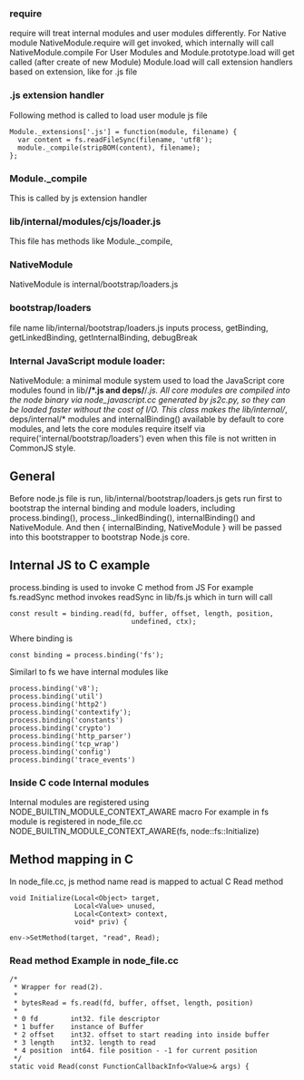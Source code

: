 ### require
require will treat internal modules and user modules differently.
For Native module NativeModule.require will get invoked, which internally will call NativeModule.compile
For User Modules and Module.prototype.load will get called (after create of new Module)
Module.load will call extension handlers based on extension, like for .js file 

### .js extension handler
Following method is called to load user module js file
```
Module._extensions['.js'] = function(module, filename) {
  var content = fs.readFileSync(filename, 'utf8');
  module._compile(stripBOM(content), filename);
};
```
### Module._compile
This is called by js extension handler 

### lib/internal/modules/cjs/loader.js
This file has methods like Module._compile,

### NativeModule
NativeModule is internal/bootstrap/loaders.js

### bootstrap/loaders
file name lib/internal/bootstrap/loaders.js
inputs process, getBinding, getLinkedBinding, getInternalBinding, debugBreak

### Internal JavaScript module loader:
NativeModule: a minimal module system used to load the JavaScript core modules found in lib/**/*.js and deps/**/*.js. All core modules are
compiled into the node binary via node_javascript.cc generated by js2c.py, so they can be loaded faster without the cost of I/O. This class makes the lib/internal/*, deps/internal/* modules and internalBinding() available by default to core modules, and lets the core modules require itself via require('internal/bootstrap/loaders') even when this file is not written in CommonJS style.

## General
Before node.js file is run, lib/internal/bootstrap/loaders.js gets run first to bootstrap the internal binding and module loaders, including process.binding(), process._linkedBinding(), internalBinding() and NativeModule. 
And then { internalBinding, NativeModule } will be passed into this bootstrapper to bootstrap Node.js core.

## Internal JS to C example 
process.binding is used to invoke C method from JS
For example fs.readSync method invokes readSync in lib/fs.js which in turn will call
```
const result = binding.read(fd, buffer, offset, length, position,
                              undefined, ctx);
```  
Where binding is 
```
const binding = process.binding('fs');
```
Similarl to fs we have internal modules like
```
process.binding('v8');
process.binding('util')
process.binding('http2')
process.binding('contextify');
process.binding('constants')
process.binding('crypto')
process.binding('http_parser')
process.binding('tcp_wrap')
process.binding('config')
process.binding('trace_events')
```

### Inside C code Internal modules
Internal modules are registered using NODE_BUILTIN_MODULE_CONTEXT_AWARE macro 
For example in fs module is registered in node_file.cc 
NODE_BUILTIN_MODULE_CONTEXT_AWARE(fs, node::fs::Initialize)

## Method mapping in C
In node_file.cc, js method name read is mapped to actual C Read method
```
void Initialize(Local<Object> target,
                Local<Value> unused,
                Local<Context> context,
                void* priv) {
                
env->SetMethod(target, "read", Read);

```

### Read method Example in node_file.cc
```
/*
 * Wrapper for read(2).
 *
 * bytesRead = fs.read(fd, buffer, offset, length, position)
 *
 * 0 fd        int32. file descriptor
 * 1 buffer    instance of Buffer
 * 2 offset    int32. offset to start reading into inside buffer
 * 3 length    int32. length to read
 * 4 position  int64. file position - -1 for current position
 */
static void Read(const FunctionCallbackInfo<Value>& args) {

```


